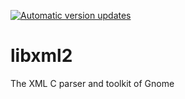 [![Automatic version updates](https://github.com/ZOSOpenTools/libxml2port/actions/workflows/bump.yml/badge.svg)](https://github.com/ZOSOpenTools/libxml2port/actions/workflows/bump.yml)

# libxml2

The XML C parser and toolkit of Gnome

